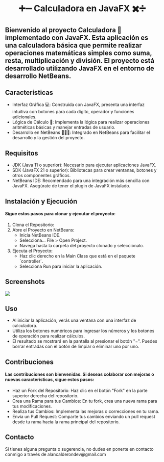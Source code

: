 <h1 align="center">➕➖ Calculadora en JavaFX ✖️➗</h1>

## Bienvenido al proyecto Calculadora 🔢 implementado con JavaFX. Esta aplicación es una calculadora básica que permite realizar operaciones matemáticas simples como suma, resta, multiplicación y división. El proyecto está desarrollado utilizando JavaFX en el entorno de desarrollo NetBeans.
<h2>Características</h2>
<ul>
  <li>Interfaz Gráfica 💻: Construida con JavaFX, presenta una interfaz intuitiva con botones para cada dígito, operador y funciones adicionales.</li>
  <li>Lógica de Cálculo 🤔: Implementa la lógica para realizar operaciones aritméticas básicas y manejar entradas de usuario.</li>
  <li>Desarrollo en NetBeans 👨🏻‍💻: Integrado en NetBeans para facilitar el desarrollo y la gestión del proyecto.</li>
</ul>
<h2>Requisitos</h2>
<ul>
  <li>JDK (Java 11 o superior): Necesario para ejecutar aplicaciones JavaFX.</li>
  <li>SDK (JavaFX 21 o superior): Bibliotecas para crear ventanas, botones y otros componentes gráficos.</li>
  <li>NetBeans IDE: Recomendado para una integración más sencilla con JavaFX. Asegúrate de tener el plugin de JavaFX instalado.</li>
</ul>
<h2>Instalación y Ejecución</h2>
<h4>Sigue estos pasos para clonar y ejecutar el proyecto:</h4>
<ol>
  <li>Clona el Repositorio:</li>
  <li>Abre el Proyecto en NetBeans:
    <ul>
      <li>Inicia NetBeans IDE.</li>
      <li>Selecciona... File > Open Project.</li>
      <li>Navega hasta la carpeta del proyecto clonado y selecciónalo.</li>
    </ul>
  </li>
  <li>Ejecuta el Proyecto:
    <ul>
      <li>Haz clic derecho en la Main Class que está en el paquete `controller`.</li>
      <li>Selecciona Run para iniciar la aplicación.</li>
    </ul>
  </li>
</ol>
<h2>Screenshots</h2>

<img src="https://github.com/user-attachments/assets/a4a24b3b-2db5-41db-83f6-47d985161ab2">

<h2>Uso</h2>
<ul>
  <li>Al iniciar la aplicación, verás una ventana con una interfaz de calculadora.</li>
  <li>Utiliza los botones numéricos para ingresar los números y los botones de operación para realizar cálculos.</li>
  <li>El resultado se mostrará en la pantalla al presionar el botón "=". Puedes borrar entradas con el botón de limpiar o eliminar uno por uno.</li>
</ul>
<h2>Contribuciones</h2>
<h4>Las contribuciones son bienvenidas. Si deseas colaborar con mejoras o nuevas características, sigue estos pasos:</h4>
<ul>
  <li>Haz un Fork del Repositorio: Haz clic en el botón "Fork" en la parte superior derecha del repositorio.</li>
  <li>Crea una Rama para tus Cambios: En tu fork, crea una nueva rama para tus modificaciones.</li>
  <li>Realiza tus Cambios: Implementa las mejoras o correcciones en tu rama.</li>
  <li>Envía un Pull Request: Comparte tus cambios enviando un pull request desde tu rama hacia la rama principal del repositorio.</li>
</ul>
<h2>Contacto</h2>
Si tienes alguna pregunta o sugerencia, no dudes en ponerte en contacto conmigo a través de alancalderondev@gmail.com
